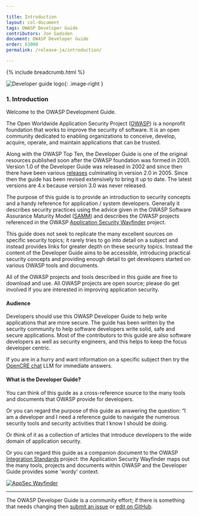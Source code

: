 ```yaml
---

title: Introduction
layout: col-document
tags: OWASP Developer Guide
contributors: Jon Gadsden
document: OWASP Developer Guide
order: 63000
permalink: /release-ja/introduction/

---
```


{% include breadcrumb.html %}

<style type="text/css">
.image-right {
  height: 180px;
  display: block;
  margin-left: auto;
  margin-right: auto;
  float: right;
}
</style>

![Developer guide logo](../../assets/images/dg_logo.png "OWASP Developer Guide"){: .image-right }

### 1. Introduction

Welcome to the OWASP Development Guide.

The Open Worldwide Application Security Project ([OWASP][about]) is a nonprofit foundation
that works to improve the security of software.
It is an open community dedicated to enabling organizations to
conceive, develop, acquire, operate, and maintain applications that can be trusted.

Along with the OWASP Top Ten, the Developer Guide is one of the original resources
published soon after the OWASP foundation was formed in 2001.
Version 1.0 of the Developer Guide was released in 2002
and since then there have been various [releases][versions] culminating in version 2.0 in 2005.
Since then the guide has been revised extensively to bring it up to date.
The latest versions are 4.x because version 3.0 was never released.

The purpose of this guide is to provide an introduction to security concepts
and a handy reference for application / system developers.
Generally it describes security practices using the advice given in the
OWASP Software Assurance Maturity Model ([SAMM][samm]) and describes the OWASP projects
referenced in the OWASP [Application Security Wayfinder][intstand] project.

This guide does not seek to replicate the many excellent sources on specific security topics;
it rarely tries to go into detail on a subject and instead provides links for greater depth on these security topics.
Instead the content of the Developer Guide aims to be accessible, introducing  practical security concepts
and providing enough detail to get developers started on various OWASP tools and documents.

All of the OWASP projects and tools described in this guide are free to download and use.
All OWASP projects are open source; please do get involved if you are interested in improving application security.

#### Audience

Developers should use this OWASP Developer Guide to help write applications that are more secure.
The guide has been written by the security community to help software developers write solid,
safe and secure applications.
Most of the contributors to this guide are also software developers as well as security engineers,
and this helps to keep the focus developer centric.

If you are in a hurry and want information on a specific subject then
try the [OpenCRE chat][opencrechat] LLM for immediate answers.

#### What is the Developer Guide?

You can think of this guide as a cross-reference source to the many tools and documents that OWASP provide for developers.

Or you can regard the purpose of this guide as answering the question:
“I am a developer and I need a reference guide to navigate the numerous security tools
and security activities that I know I should be doing.

Or think of it as a collection of articles that introduce developers to the wide domain of application security.

Or you can regard this guide as a companion document to the OWASP [Integration Standards][intstand] project:
the Application Security Wayfinder maps out the many tools,
projects and documents within OWASP and the Developer Guide provides some 'wordy' context.

[![AppSec Wayfinder](../../assets/images/owasp-wayfinder.png "OWASP Application Security Wayfinder")][intstand]

----

The OWASP Developer Guide is a community effort; if there is something that needs changing
then [submit an issue][issue03] or [edit on GitHub][edit03].

[about]: https://owasp.org/about/
[edit03]: https://github.com/OWASP/www-project-developer-guide/blob/main/draft/03-introduction.md
[intstand]: https://owasp.org/www-project-integration-standards/
[issue03]: https://github.com/OWASP/www-project-developer-guide/issues/new?labels=enhancement&template=request.md&title=Update:%2003-introduction
[opencrechat]: https://www.opencre.org/chatbot
[samm]: https://owaspsamm.org/about/
[versions]: https://github.com/OWASP/DevGuide/wiki#old-versions
